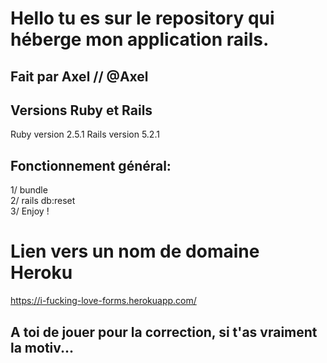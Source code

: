 # Hello tu es sur le repository qui héberge mon application rails.

## Fait par Axel // @Axel

## Versions Ruby et Rails
Ruby version 2.5.1
Rails version 5.2.1

## Fonctionnement général:

1/ bundle </br>
2/ rails db:reset </br>
3/ Enjoy ! </br>

# Lien vers un nom de domaine Heroku

https://i-fucking-love-forms.herokuapp.com/

## A toi de jouer pour la correction, si t'as vraiment la motiv...
